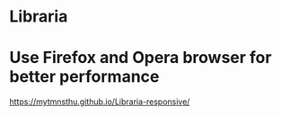 # Libraria
# Use Firefox and Opera browser for better performance
https://mytmnsthu.github.io/Libraria-responsive/
